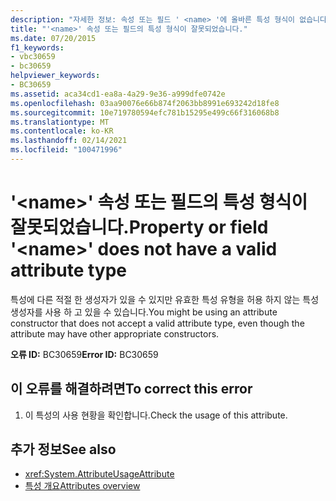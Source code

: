 ```yaml
---
description: "자세한 정보: 속성 또는 필드 ' <name> '에 올바른 특성 형식이 없습니다."
title: "'<name>' 속성 또는 필드의 특성 형식이 잘못되었습니다."
ms.date: 07/20/2015
f1_keywords:
- vbc30659
- bc30659
helpviewer_keywords:
- BC30659
ms.assetid: aca34cd1-ea8a-4a29-9e36-a999dfe0742e
ms.openlocfilehash: 03aa90076e66b874f2063bb8991e693242d18fe8
ms.sourcegitcommit: 10e719780594efc781b15295e499c66f316068b8
ms.translationtype: MT
ms.contentlocale: ko-KR
ms.lasthandoff: 02/14/2021
ms.locfileid: "100471996"
---
```

# <a name="property-or-field-name-does-not-have-a-valid-attribute-type"></a><span data-ttu-id="49c54-103">'\<name>' 속성 또는 필드의 특성 형식이 잘못되었습니다.</span><span class="sxs-lookup"><span data-stu-id="49c54-103">Property or field '\<name>' does not have a valid attribute type</span></span>

<span data-ttu-id="49c54-104">특성에 다른 적절 한 생성자가 있을 수 있지만 유효한 특성 유형을 허용 하지 않는 특성 생성자를 사용 하 고 있을 수 있습니다.</span><span class="sxs-lookup"><span data-stu-id="49c54-104">You might be using an attribute constructor that does not accept a valid attribute type, even though the attribute may have other appropriate constructors.</span></span>  
  
 <span data-ttu-id="49c54-105">**오류 ID:** BC30659</span><span class="sxs-lookup"><span data-stu-id="49c54-105">**Error ID:** BC30659</span></span>  
  
## <a name="to-correct-this-error"></a><span data-ttu-id="49c54-106">이 오류를 해결하려면</span><span class="sxs-lookup"><span data-stu-id="49c54-106">To correct this error</span></span>  
  
1. <span data-ttu-id="49c54-107">이 특성의 사용 현황을 확인합니다.</span><span class="sxs-lookup"><span data-stu-id="49c54-107">Check the usage of this attribute.</span></span>  
  
## <a name="see-also"></a><span data-ttu-id="49c54-108">추가 정보</span><span class="sxs-lookup"><span data-stu-id="49c54-108">See also</span></span>

- <xref:System.AttributeUsageAttribute>
- [<span data-ttu-id="49c54-109">특성 개요</span><span class="sxs-lookup"><span data-stu-id="49c54-109">Attributes overview</span></span>](../programming-guide/concepts/attributes/index.md)
